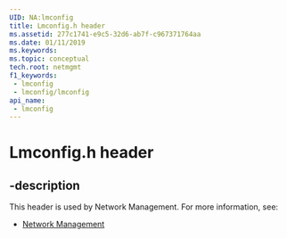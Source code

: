 ```yaml
---
UID: NA:lmconfig
title: Lmconfig.h header
ms.assetid: 277c1741-e9c5-32d6-ab7f-c967371764aa
ms.date: 01/11/2019
ms.keywords: 
ms.topic: conceptual
tech.root: netmgmt
f1_keywords:
 - lmconfig
 - lmconfig/lmconfig
api_name:
 - lmconfig
---
```


# Lmconfig.h header


## -description

This header is used by Network Management. For more information, see:

- [Network Management](../_netmgmt/index.md)


